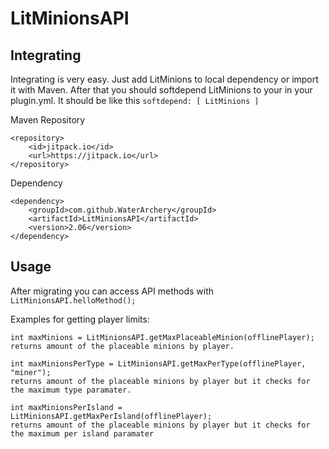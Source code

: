 # LitMinionsAPI

## Integrating

  Integrating is very easy. Just add LitMinions to local dependency or import it with Maven. After that you should softdepend LitMinions to your in your plugin.yml. It should be like this ```softdepend: [ LitMinions ]```

  Maven Repository
  
	<repository>
	    <id>jitpack.io</id>
	    <url>https://jitpack.io</url>
	</repository>

  Dependency

	<dependency>
	    <groupId>com.github.WaterArchery</groupId>
	    <artifactId>LitMinionsAPI</artifactId>
	    <version>2.06</version>
	</dependency>
  
  
## Usage

  After migrating you can access API methods with ```LitMinionsAPI.helloMethod();```
  
  Examples for getting player limits:
  
  ```
  int maxMinions = LitMinionsAPI.getMaxPlaceableMinion(offlinePlayer);
  returns amount of the placeable minions by player.
  
  int maxMinionsPerType = LitMinionsAPI.getMaxPerType(offlinePlayer, "miner");
  returns amount of the placeable minions by player but it checks for the maximum type paramater.
  
  int maxMinionsPerIsland = LitMinionsAPI.getMaxPerIsland(offlinePlayer);
  returns amount of the placeable minions by player but it checks for the maximum per island paramater
  ```
